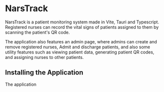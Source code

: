 # NarsTrack

NarsTrack is a patient monitoring system made in Vite, Tauri and Typescript. Registered nurses can record the vital signs of patients assigned to them by scanning the patient's QR code. 

The application also features an admin page, where admins can create and remove registered nurses, Admit and discharge patients, and also some utility features such as viewing patient data, generating patient QR codes, and assigning nurses to other patients. 

## Installing the Application

The application 